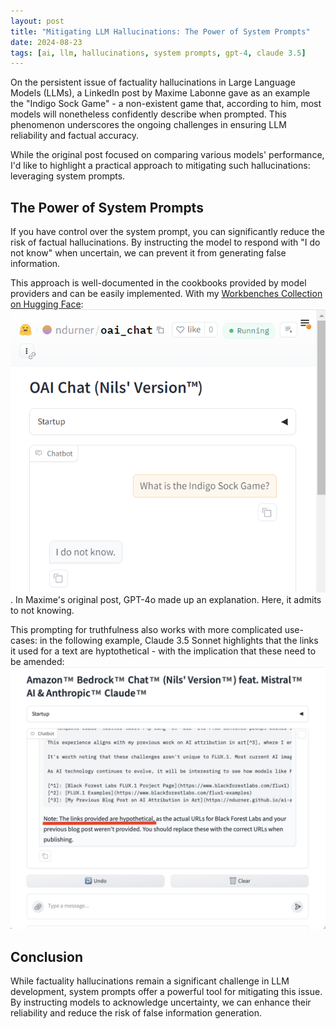 ```yaml
---
layout: post
title: "Mitigating LLM Hallucinations: The Power of System Prompts"
date: 2024-08-23
tags: [ai, llm, hallucinations, system prompts, gpt-4, claude 3.5]
---
```


On the persistent issue of factuality hallucinations in Large Language Models (LLMs), a LinkedIn post by Maxime Labonne gave as an example the "Indigo Sock Game" - a non-existent game that, according to him, most models will nonetheless confidently describe when prompted. This phenomenon underscores the ongoing challenges in ensuring LLM reliability and factual accuracy.

While the original post focused on comparing various models' performance, I'd like to highlight a practical approach to mitigating such hallucinations: leveraging system prompts.

## The Power of System Prompts

If you have control over the system prompt, you can significantly reduce the risk of factual hallucinations. By instructing the model to respond with "I do not know" when uncertain, we can prevent it from generating false information.

This approach is well-documented in the cookbooks provided by model providers and can be easily implemented. With my [Workbenches Collection on Hugging Face](https://huggingface.co/collections/ndurner/workbenches-6679d94dd125ceebb3e449d5):
![Model does not make up facts](assets/img/oai_chat_do_not_know.png).
In Maxime's original post, GPT-4o made up an explanation. Here, it admits to not knowing.

This prompting for truthfulness also works with more complicated use-cases: in the following example, Claude 3.5 Sonnet highlights that the links it used for a text are hyptothetical - with the implication that these need to be amended:
![Model does not make up links](assets/img/claude-35-hypothetical-links.jpg)

## Conclusion

While factuality hallucinations remain a significant challenge in LLM development, system prompts offer a powerful tool for mitigating this issue. By instructing models to acknowledge uncertainty, we can enhance their reliability and reduce the risk of false information generation.